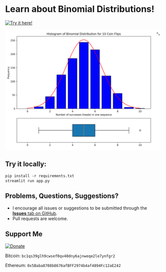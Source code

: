 # Learn about Binomial Distributions!

[![Try it here!](https://img.shields.io/badge/Try%20it%20now!-blue?style=for-the-badge&logo=streamlit)](https://binomial-distribution.streamlit.app)

![Graphing a Binomial Distribution](example.png)

## Try it locally:
```
pip install -r requirements.txt
streamlit run app.py
```

## Problems, Questions, Suggestions? 
* I encourage all issues or suggestions to be submitted through the [**Issues** tab on GitHub](https://github.com/freddyouellette/binomial-distribution/issues).
* Pull requests are welcome.

## Support Me
[![Donate](https://img.shields.io/badge/Donate-fec133?logo=paypal)](https://www.paypal.com/donate/?hosted_button_id=3PJ9XD363CC5E)

Bitcoin: `bc1qs39glh9cwsef0qv40dny6ajnweqe2le7ynfgr2`

Ethereum: `0x5Baba8708b8676afBFF2974b4af4894Fc12aE242`